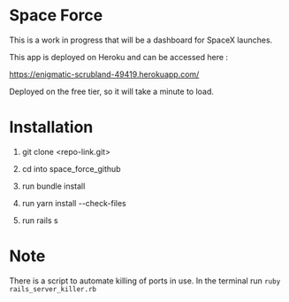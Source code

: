 # Space Force

This is a work in progress that will be a dashboard for SpaceX launches.

This app is deployed on Heroku and can be accessed here :

https://enigmatic-scrubland-49419.herokuapp.com/

Deployed on the free tier, so it will take a minute to load.

# Installation

1. git clone <repo-link.git>

2. cd into space_force_github

3. run bundle install

4. run yarn install --check-files

5. run rails s

# Note

There is a script to automate killing of ports in use. In the terminal run `ruby rails_server_killer.rb`
